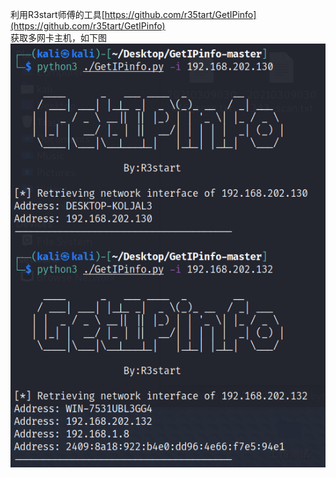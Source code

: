 利用R3start师傅的工具[https://github.com/r35tart/GetIPinfo](https://github.com/r35tart/GetIPinfo)  
获取多网卡主机，如下图  
![image](./0.png)
